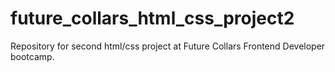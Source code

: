 # future_collars_html_css_project2
Repository for second html/css project at Future Collars Frontend Developer bootcamp.
